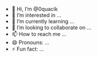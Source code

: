 - 👋 Hi, I’m @0quacik
- 👀 I’m interested in ...
- 🌱 I’m currently learning ...
- 💞️ I’m looking to collaborate on ...
- 📫 How to reach me ...
- 😄 Pronouns: ...
- ⚡ Fun fact: ...

<!---
0quacik/0quacik is a ✨ special ✨ repository because its `README.md` (this file) appears on your GitHub profile.
You can click the Preview link to take a look at your changes.
--->
